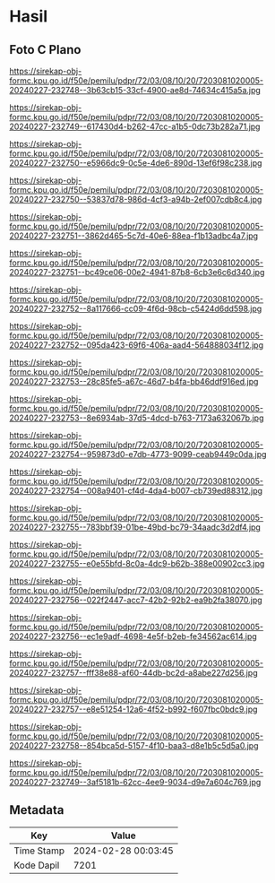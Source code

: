 # Hasil

## Foto C Plano

https://sirekap-obj-formc.kpu.go.id/f50e/pemilu/pdpr/72/03/08/10/20/7203081020005-20240227-232748--3b63cb15-33cf-4900-ae8d-74634c415a5a.jpg

https://sirekap-obj-formc.kpu.go.id/f50e/pemilu/pdpr/72/03/08/10/20/7203081020005-20240227-232749--617430d4-b262-47cc-a1b5-0dc73b282a71.jpg

https://sirekap-obj-formc.kpu.go.id/f50e/pemilu/pdpr/72/03/08/10/20/7203081020005-20240227-232750--e5966dc9-0c5e-4de6-890d-13ef6f98c238.jpg

https://sirekap-obj-formc.kpu.go.id/f50e/pemilu/pdpr/72/03/08/10/20/7203081020005-20240227-232750--53837d78-986d-4cf3-a94b-2ef007cdb8c4.jpg

https://sirekap-obj-formc.kpu.go.id/f50e/pemilu/pdpr/72/03/08/10/20/7203081020005-20240227-232751--3862d465-5c7d-40e6-88ea-f1b13adbc4a7.jpg

https://sirekap-obj-formc.kpu.go.id/f50e/pemilu/pdpr/72/03/08/10/20/7203081020005-20240227-232751--bc49ce06-00e2-4941-87b8-6cb3e6c6d340.jpg

https://sirekap-obj-formc.kpu.go.id/f50e/pemilu/pdpr/72/03/08/10/20/7203081020005-20240227-232752--8a117666-cc09-4f6d-98cb-c5424d6dd598.jpg

https://sirekap-obj-formc.kpu.go.id/f50e/pemilu/pdpr/72/03/08/10/20/7203081020005-20240227-232752--095da423-69f6-406a-aad4-564888034f12.jpg

https://sirekap-obj-formc.kpu.go.id/f50e/pemilu/pdpr/72/03/08/10/20/7203081020005-20240227-232753--28c85fe5-a67c-46d7-b4fa-bb46ddf916ed.jpg

https://sirekap-obj-formc.kpu.go.id/f50e/pemilu/pdpr/72/03/08/10/20/7203081020005-20240227-232753--8e6934ab-37d5-4dcd-b763-7173a632067b.jpg

https://sirekap-obj-formc.kpu.go.id/f50e/pemilu/pdpr/72/03/08/10/20/7203081020005-20240227-232754--959873d0-e7db-4773-9099-ceab9449c0da.jpg

https://sirekap-obj-formc.kpu.go.id/f50e/pemilu/pdpr/72/03/08/10/20/7203081020005-20240227-232754--008a9401-cf4d-4da4-b007-cb739ed88312.jpg

https://sirekap-obj-formc.kpu.go.id/f50e/pemilu/pdpr/72/03/08/10/20/7203081020005-20240227-232755--783bbf39-01be-49bd-bc79-34aadc3d2df4.jpg

https://sirekap-obj-formc.kpu.go.id/f50e/pemilu/pdpr/72/03/08/10/20/7203081020005-20240227-232755--e0e55bfd-8c0a-4dc9-b62b-388e00902cc3.jpg

https://sirekap-obj-formc.kpu.go.id/f50e/pemilu/pdpr/72/03/08/10/20/7203081020005-20240227-232756--022f2447-acc7-42b2-92b2-ea9b2fa38070.jpg

https://sirekap-obj-formc.kpu.go.id/f50e/pemilu/pdpr/72/03/08/10/20/7203081020005-20240227-232756--ec1e9adf-4698-4e5f-b2eb-fe34562ac614.jpg

https://sirekap-obj-formc.kpu.go.id/f50e/pemilu/pdpr/72/03/08/10/20/7203081020005-20240227-232757--fff38e88-af60-44db-bc2d-a8abe227d256.jpg

https://sirekap-obj-formc.kpu.go.id/f50e/pemilu/pdpr/72/03/08/10/20/7203081020005-20240227-232757--e8e51254-12a6-4f52-b992-f607fbc0bdc9.jpg

https://sirekap-obj-formc.kpu.go.id/f50e/pemilu/pdpr/72/03/08/10/20/7203081020005-20240227-232758--854bca5d-5157-4f10-baa3-d8e1b5c5d5a0.jpg

https://sirekap-obj-formc.kpu.go.id/f50e/pemilu/pdpr/72/03/08/10/20/7203081020005-20240227-232749--3af5181b-62cc-4ee9-9034-d9e7a604c769.jpg


## Metadata

| Key        | Value               |
| ---------- | ------------------- |
| Time Stamp | 2024-02-28 00:03:45 |
| Kode Dapil | 7201                |



